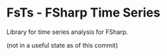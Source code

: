 # FsTs - FSharp Time Series
Library for time series analysis for FSharp.

(not in a useful state as of this commit)